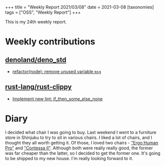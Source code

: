 +++
title = "Weekly Report 2021/03/08"
date = 2021-03-08
[taxonomies]
tags = ["OSS", "Weekly Report"]
+++

This is my 24th weekly report.

<!-- more -->

# Weekly contributions

## [denoland/deno_std](https://github.com/denoland/deno_std)

- [refactor(node): remove unused variable `msg`](https://github.com/denoland/deno_std/pull/792)

## [rust-lang/rust-clippy](https://github.com/rust-lang/rust-clippy)

- [Implement new lint: if_then_some_else_none](https://github.com/rust-lang/rust-clippy/pull/6859)


# Diary

I decided what chair I was going to buy. Last weekend I went to a furniture store in Shinjuku to try to sit in various chairs. I liked a lot of chairs, and I thought they all worth getting it. Of those, I loved two chairs - ["Ergo Human Pro"](https://www.ergohuman.jp/product/ergohuman_pro.php) and ["Contessa II"](https://www.okamura.co.jp/product/seating/contessa_seconda/). Although both were really really good, the former was far cheaper than the latter, so I decided to get the former one. It's going to be shipped to my new house. I'm really looking forward to it.

